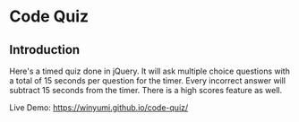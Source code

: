 # Code Quiz

## Introduction

Here's a timed quiz done in jQuery. It will ask multiple choice questions with a total of 15 seconds per question for the timer. Every incorrect answer will subtract 15 seconds from the timer. There is a high scores feature as well.

Live Demo: https://winyumi.github.io/code-quiz/